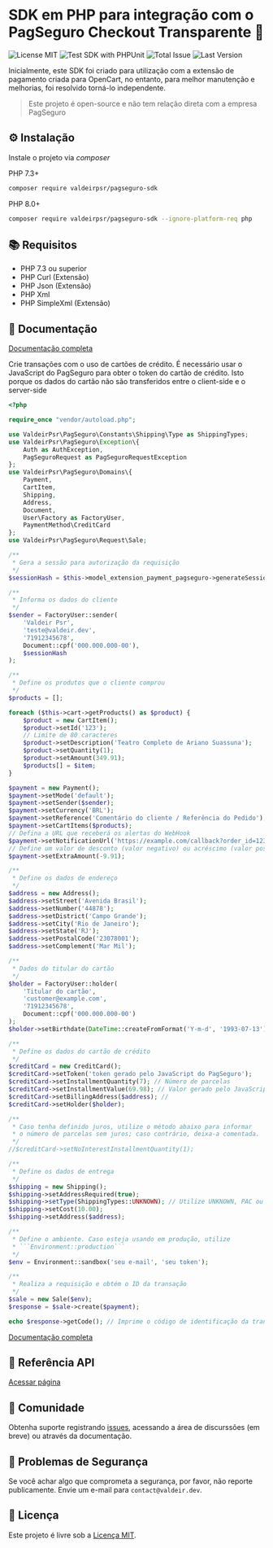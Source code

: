 # SDK em PHP para integração com o PagSeguro Checkout Transparente :elephant:

![License MIT](https://badgen.net/badge/license/MIT/green)
![Test SDK with PHPUnit](https://github.com/valdeirpsr/pagseguro-sdk/workflows/Test%20SDK%20with%20PHPUnit/badge.svg)
![Total Issue](https://img.shields.io/github/issues/valdeirpsr/pagseguro-sdk)
![Last  Version](https://img.shields.io/github/release/valdeirpsr/pagseguro-sdk)


Inicialmente, este SDK foi criado para utilização com a extensão de pagamento criada para OpenCart, no entanto, para melhor manutenção e melhorias, foi resolvido torná-lo independente.

 > Este projeto é open-source e não tem relação direta com a empresa PagSeguro


⚙️ Instalação
--------------

Instale o projeto via *composer*

PHP 7.3+
```bash
composer require valdeirpsr/pagseguro-sdk
```

PHP 8.0+
```bash
composer require valdeirpsr/pagseguro-sdk --ignore-platform-req php
```

📚 Requisitos
--------------

 - PHP 7.3 ou superior
 - PHP Curl (Extensão)
 - PHP Json (Extensão)
 - PHP Xml
 - PHP SimpleXml (Extensão)


📖 Documentação
----------------

[Documentação completa](https://valdeirpsr.github.io/pagseguro-sdk/)

Crie transações com o uso de cartões de crédito. É necessário usar o JavaScript do PagSeguro para obter o token do cartão de crédito. Isto porque os dados do cartão não são transferidos entre o client-side e o server-side

```php
<?php

require_once "vendor/autoload.php";

use ValdeirPsr\PagSeguro\Constants\Shipping\Type as ShippingTypes;
use ValdeirPsr\PagSeguro\Exception\{
    Auth as AuthException,
    PagSeguroRequest as PagSeguroRequestException
};
use ValdeirPsr\PagSeguro\Domains\{
    Payment,
    CartItem,
    Shipping,
    Address,
    Document,
    User\Factory as FactoryUser,
    PaymentMethod\CreditCard
};
use ValdeirPsr\PagSeguro\Request\Sale;

/**
 * Gera a sessão para autorização da requisição
 */
$sessionHash = $this->model_extension_payment_pagseguro->generateSession();

/**
 * Informa os dados do cliente
 */
$sender = FactoryUser::sender(
    'Valdeir Psr',
    'teste@valdeir.dev',
    '71912345678',
    Document::cpf('000.000.000-00'),
    $sessionHash
);

/**
 * Define os produtos que o cliente comprou
 */
$products = [];

foreach ($this->cart->getProducts() as $product) {
    $product = new CartItem();
    $product->setId('123');
    // Limite de 80 caracteres
    $product->setDescription('Teatro Completo de Ariano Suassuna');
    $product->setQuantity(1);
    $product->setAmount(349.91);
    $products[] = $item;
}

$payment = new Payment();
$payment->setMode('default');
$payment->setSender($sender);
$payment->setCurrency('BRL');
$payment->setReference('Comentário do cliente / Referência do Pedido');
$payment->setCartItems($products);
// Defina a URL que receberá os alertas do WebHook
$payment->setNotificationUrl('https://example.com/callback?order_id=123');
// Define um valor de desconto (valor negativo) ou acréscimo (valor positivo)
$payment->setExtraAmount(-9.91);

/**
 * Define os dados de endereço
 */
$address = new Address();
$address->setStreet('Avenida Brasil');
$address->setNumber('44878');
$address->setDistrict('Campo Grande');
$address->setCity('Rio de Janeiro');
$address->setState('RJ');
$address->setPostalCode('23078001');
$address->setComplement('Mar Mil');

/**
 * Dados do titular do cartão
 */
$holder = FactoryUser::holder(
    'Titular do cartão',
    'customer@example.com',
    '71912345678',
    Document::cpf('000.000.000-00')
);
$holder->setBirthdate(DateTime::createFromFormat('Y-m-d', '1993-07-13'));

/**
 * Define os dados do cartão de crédito
 */
$creditCard = new CreditCard();
$creditCard->setToken('token gerado pelo JavaScript do PagSeguro');
$creditCard->setInstallmentQuantity(7); // Número de parcelas
$creditCard->setInstallmentValue(69.98); // Valor gerado pelo JavaScript
$creditCard->setBillingAddress($address); //
$creditCard->setHolder($holder);

/**
 * Caso tenha definido juros, utilize o método abaixo para informar
 * o número de parcelas sem juros; caso contrário, deixa-a comentada.
 */
//$creditCard->setNoInterestInstallmentQuantity(1);

/**
 * Define os dados de entrega
 */
$shipping = new Shipping();
$shipping->setAddressRequired(true);
$shipping->setType(ShippingTypes::UNKNOWN); // Utilize UNKNOWN, PAC ou SEDEX
$shipping->setCost(10.00);
$shipping->setAddress($address);

/**
 * Define o ambiente. Caso esteja usando em produção, utilize
 * ```Environment::production```
 */
$env = Environment::sandbox('seu e-mail', 'seu token');

/**
 * Realiza a requisição e obtém o ID da transação
 */
$sale = new Sale($env);
$response = $sale->create($payment);

echo $response->getCode(); // Imprime o código de identificação da transação
```

[Documentação completa](https://valdeirpsr.github.io/pagseguro-sdk/)

:bookmark: Referência API
----------------

[Acessar página](https://valdeirpsr.github.io/pagseguro-sdk)

:handshake: Comunidade
----------------------

Obtenha suporte registrando [issues](https://github.com/valdeirpsr/pagseguro-sdk/issues), acessando a área de discurssões (em breve) ou através da documentação.


👮 Problemas de Segurança
------------------

Se você achar algo que comprometa a segurança, por favor, não reporte publicamente. Envie um e-mail para `contact@valdeir.dev`.

📃 Licença
----------

Este projeto é livre sob a [Licença MIT](https://github.com/valdeirpsr/pagseguro-sdk/blob/main/LICENSE).
